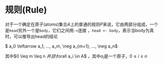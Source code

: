 # 规则(Rule) 

对于一个确定在原子(atoms)集合*A*上的普通的规则*P*来说，它由两部分组成，一个是`head`另外一个是`body`，它们之间用`->`连接
，`head <- body`，表示当body为真时，可以推导出head的结论

$ a_0 \leftarrow a_1, ..., a_m, \neg a_{m+1}, ..., \neg a_n$

其中$0 \leq m \leq n $并且$\forall a_i \in A$ ，其中$a_i$是一个原子，$0 \leq i \leq n$

